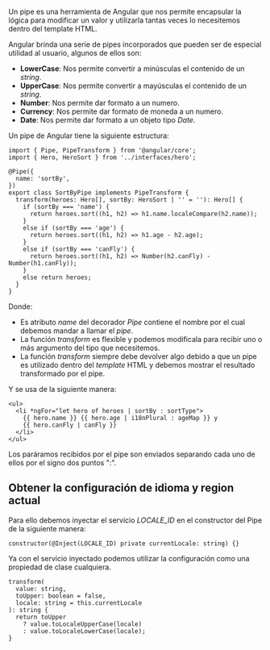 Un pipe es una herramienta de Angular que nos permite encapsular la lógica para modificar un valor y utilizarla tantas veces lo necesitemos dentro del template HTML.

Angular brinda una serie de pipes incorporados que pueden ser de especial utilidad al usuario, algunos de ellos son:

- **LowerCase**: Nos permite convertir a minúsculas el contenido de un *string*.
- **UpperCase**: Nos permite convertir a mayúsculas el contenido de un *string*.
- **Number**: Nos permite dar formato a un numero.
- **Currency**: Nos permite dar formato de moneda a un numero.
- **Date**: Nos permite dar formato a un objeto tipo *Date*.

Un pipe de Angular tiene la siguiente estructura:

```
import { Pipe, PipeTransform } from '@angular/core';
import { Hero, HeroSort } from '../interfaces/hero';

@Pipe({
  name: 'sortBy',
})
export class SortByPipe implements PipeTransform {
  transform(heroes: Hero[], sortBy: HeroSort | '' = ''): Hero[] {
    if (sortBy === 'name') {
      return heroes.sort((h1, h2) => h1.name.localeCompare(h2.name));
    } 
    else if (sortBy === 'age') {
      return heroes.sort((h1, h2) => h1.age - h2.age);
    } 
    else if (sortBy === 'canFly') {
      return heroes.sort((h1, h2) => Number(h2.canFly) - Number(h1.canFly));
    } 
    else return heroes;
  }
}
```

Donde:

- Es atributo *name* del decorador *Pipe* contiene el nombre por el cual debemos mandar a llamar el *pipe*.
- La función *transform* es flexible y podemos modificala para recibir uno o más argumento del tipo que necesitemos.
- La función *transform* siempre debe devolver algo debido a que un pipe es utilizado dentro del *template* HTML y debemos mostrar el resultado transformado por el pipe.
 
Y se usa de la siguiente manera:

```
<ul>
  <li *ngFor="let hero of heroes | sortBy : sortType">
    {{ hero.name }} {{ hero.age | i18nPlural : ageMap }} y
    {{ hero.canFly | canFly }}
  </li>
</ul>
```

Los paráramos recibidos por el pipe son enviados separando cada uno de ellos por el signo dos puntos ":".
## Obtener la configuración de idioma y region actual

Para ello debemos inyectar el servicio *LOCALE_ID* en el constructor del Pipe de la siguiente manera:

```
constructor(@Inject(LOCALE_ID) private currentLocale: string) {}
```

Ya con el servicio inyectado podemos utilizar la configuración como una propiedad de clase cualquiera.

```
transform(
  value: string,
  toUpper: boolean = false,
  locale: string = this.currentLocale
): string {
  return toUpper
    ? value.toLocaleUpperCase(locale)
    : value.toLocaleLowerCase(locale);
}
```
